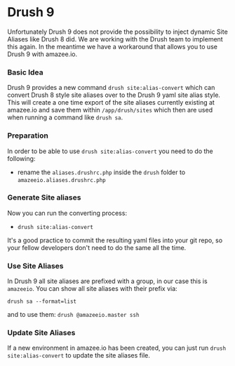 # Drush 9

Unfortunately Drush 9 does not provide the possibility to inject dynamic Site Aliases like Drush 8 did. We are working with the Drush team to implement this again. In the meantime we have a workaround that allows you to use Drush 9 with amazee.io.

### Basic Idea

Drush 9 provides a new command `drush site:alias-convert` which can convert Drush 8 style site aliases over to the Drush 9 yaml site alias style. This will create a one time export of the site aliases currently existing at amazee.io and save them within `/app/drush/sites` which then are used when running a command like `drush sa`.

### Preparation

In order to be able to use `drush site:alias-convert` you need to do the following:

- rename the `aliases.drushrc.php` inside the `drush` folder to `amazeeio.aliases.drushrc.php`

### Generate Site aliases

Now you can run the converting process:

- `drush site:alias-convert`

It's a good practice to commit the resulting yaml files into your git repo, so your fellow developers don't need to do the same all the time.

### Use Site Aliases

In Drush 9 all site aliases are prefixed with a group, in our case this is `amazeeio`. You can show all site aliases with their prefix via:

```
drush sa --format=list
```

and to use them: `drush @amazeeio.master ssh`

### Update Site Aliases

If a new environment in amazee.io has been created, you can just run `drush site:alias-convert` to update the site aliases file.